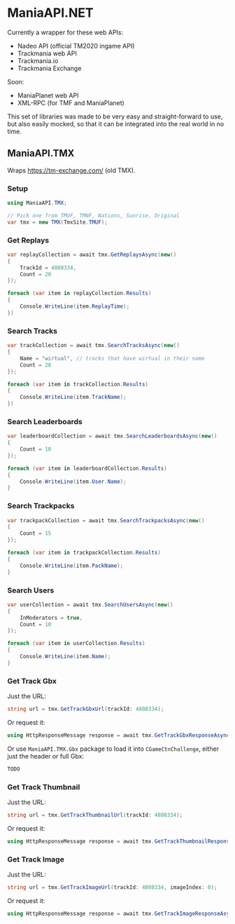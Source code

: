 # ManiaAPI.NET

Currently a wrapper for these web APIs:

- Nadeo API (official TM2020 ingame API)
- Trackmania web API
- Trackmania.io
- Trackmania Exchange

Soon:

- ManiaPlanet web API
- XML-RPC (for TMF and ManiaPlanet)

This set of libraries was made to be very easy and straight-forward to use, but also easily mocked, so that it can be integrated into the real world in no time.

## ManiaAPI.TMX

Wraps https://tm-exchange.com/ (old TMX).

### Setup

```cs
using ManiaAPI.TMX;

// Pick one from TMUF, TMNF, Nations, Sunrise, Original
var tmx = new TMX(TmxSite.TMUF);
```

### Get Replays

```cs
var replayCollection = await tmx.GetReplaysAsync(new()
{
	TrackId = 4808334,
	Count = 20
});

foreach (var item in replayCollection.Results)
{
	Console.WriteLine(item.ReplayTime);
})
```

### Search Tracks

```cs
var trackCollection = await tmx.SearchTracksAsync(new()
{
	Name = "wirtual", // tracks that have wirtual in their name
	Count = 20
});

foreach (var item in trackCollection.Results)
{
	Console.WriteLine(item.TrackName);
})
```

### Search Leaderboards

```cs
var leaderboardCollection = await tmx.SearchLeaderboardsAsync(new()
{
	Count = 10
});

foreach (var item in leaderboardCollection.Results)
{
	Console.WriteLine(item.User.Name);
}
```

### Search Trackpacks

```cs
var trackpackCollection = await tmx.SearchTrackpacksAsync(new()
{
	Count = 15
});

foreach (var item in trackpackCollection.Results)
{
	Console.WriteLine(item.PackName);
}
```

### Search Users

```cs
var userCollection = await tmx.SearchUsersAsync(new()
{
	InModerators = true,
	Count = 10
});

foreach (var item in userCollection.Results)
{
	Console.WriteLine(item.Name);
}
```

### Get Track Gbx

Just the URL:

```cs
string url = tmx.GetTrackGbxUrl(trackId: 4808334);
```

Or request it:

```cs
using HttpResponseMessage response = await tmx.GetTrackGbxResponseAsync(trackId: 4808334);
```

Or use `ManiaAPI.TMX.Gbx` package to load it into `CGameCtnChallenge`, either just the header or full Gbx:

```cs
TODO
```

### Get Track Thumbnail

Just the URL:

```cs
string url = tmx.GetTrackThumbnailUrl(trackId: 4808334);
```

Or request it:

```cs
using HttpResponseMessage response = await tmx.GetTrackThumbnailResponseAsync(trackId: 4808334);
```

### Get Track Image

Just the URL:

```cs
string url = tmx.GetTrackImageUrl(trackId: 4808334, imageIndex: 0);
```

Or request it:

```cs
using HttpResponseMessage response = await tmx.GetTrackImageResponseAsync(trackId: 4808334, imageIndex: 0);
```